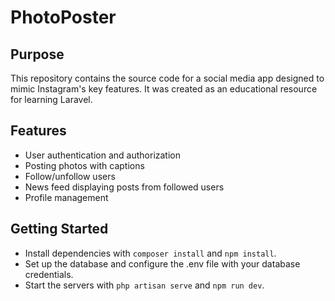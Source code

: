 # PhotoPoster

## Purpose

This repository contains the source code for a social media app designed to mimic Instagram's key features. It was created as an educational resource for learning Laravel.

## Features

- User authentication and authorization
- Posting photos with captions
- Follow/unfollow users
- News feed displaying posts from followed users
- Profile management

## Getting Started

- Install dependencies with `composer install` and `npm install`.
- Set up the database and configure the .env file with your database credentials.
- Start the servers with `php artisan serve` and `npm run dev`.
